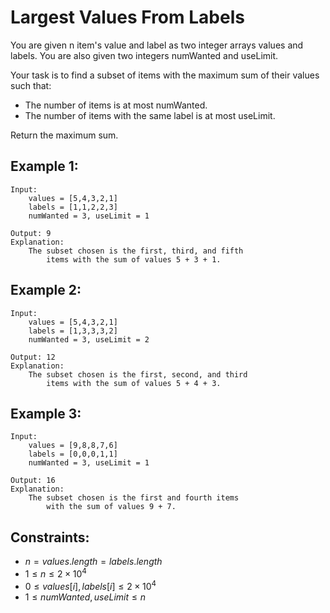 # Largest Values From Labels

You are given n item's value and label as two integer arrays values and  
labels. You are also given two integers numWanted and useLimit.

Your task is to find a subset of items with the maximum sum of their values  
such that:

* The number of items is at most numWanted.
* The number of items with the same label is at most useLimit.

Return the maximum sum.

 

## Example 1:

    Input: 
        values = [5,4,3,2,1]
        labels = [1,1,2,2,3]
        numWanted = 3, useLimit = 1

    Output: 9
    Explanation:
        The subset chosen is the first, third, and fifth
            items with the sum of values 5 + 3 + 1.

## Example 2:

    Input: 
        values = [5,4,3,2,1]
        labels = [1,3,3,3,2]
        numWanted = 3, useLimit = 2

    Output: 12
    Explanation:
        The subset chosen is the first, second, and third 
            items with the sum of values 5 + 4 + 3.

## Example 3:

    Input: 
        values = [9,8,8,7,6]
        labels = [0,0,0,1,1]
        numWanted = 3, useLimit = 1

    Output: 16
    Explanation:
        The subset chosen is the first and fourth items 
            with the sum of values 9 + 7.

 

## Constraints:

* $n = values.length = labels.length$
* $1 \le n \le 2 \times 10^4$
* $0 \le values[i], labels[i] \le 2 \times 10^4$
* $1 \le numWanted, useLimit \le n$

